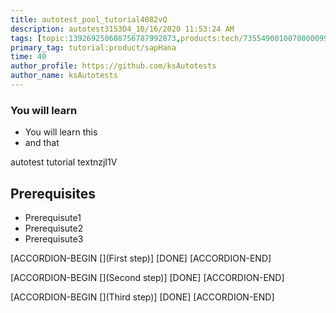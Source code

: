 ```yaml
---
title: autotest_pool_tutorial4082vQ
description: autotest3153D4_10/16/2020 11:53:24 AM
tags: [topic:139269250608756787992873,products:tech/73554900100700000996,tutorial:experience/advanced]
primary_tag: tutorial:product/sapHana
time: 40
author_profile: https://github.com/ksAutotests
author_name: ksAutotests
---
```

### You will learn
- You will learn this
- and that

autotest tutorial textnzjI1V

## Prerequisites
- Prerequisute1
- Prerequisute2
- Prerequisute3

[ACCORDION-BEGIN [](First step)]
[DONE]
[ACCORDION-END]

[ACCORDION-BEGIN [](Second step)]
[DONE]
[ACCORDION-END]

[ACCORDION-BEGIN [](Third step)]
[DONE]
[ACCORDION-END]

